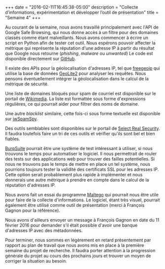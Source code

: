 +++
date = "2016-02-11T16:45:38-05:00"
description = "Collecte d’informations, expérimentation et développer l’outil de présentation"
title = "Semaine 4"
+++

Au courant de la semaine, nous avons travaillé principalement avec l'API de Google Safe Browsing, qui nous donne accès à un filtre pour des domaines classés comme étant malveillants. Nous avons commencer à écrire un script en Python afin de tester cet outil. Nous espérons pouvoir affecter la métrique qui représente la réputation d'une adresse IP à partir du résultat que Google nous retourne (*phishing*, *malware* ou *unwanted*) Le code est disponible directement sur [GitHub](https://github.com/Dominionized/anonymoustre).

Il existe des APIs pour la géolocalisation d'adresses IP, tel que [freegeoip](http://freegeoip.net/) qui utilise la base de données [GeoLite2](http://dev.maxmind.com/geoip/geoip2/geolite2/) pour analyser les requêtes. Nous pensons éventuellement intégrer la géolocalisation dans le calcul de la métrique de sécurité.

Une liste de domaines bloqués pour spam de courriel est disponible sur le portail de [Wikimedia](https://meta.wikimedia.org/wiki/Spam_blacklist). La liste est formattée sous forme d'expressions régulières, ce qui pourrait aider pour filtrer des noms de domaine.

Une autre *blacklist* similaire, cette fois-ci sous forme textuelle est disponible sur [jwSpamSpy](http://www.joewein.de/sw/spam-bl-s.htm).

Des outils semblables sont disponibles sur le portail de [Select Real Security](http://www.selectrealsecurity.com/public-block-lists). Il faudra toutefois faire un tri de ces outils et vérifier qu'ils sont bel et bien fiables.

[BurpSuite](https://portswigger.net/burp/) pourrait être une système de test intéressant à utiliser, si nous trouvons le temps pour automatiser le logiciel. Il nous permettrait de rouler des tests sur des applications web pour trouver des failles potentielles. Si nous ne trouvons pas le temps de mettre en place un tel système, nous pourrions toujours tester la validité des certificats SSL pour les adresses IP. Cette option serait probablement plus rapide à implémenter et nous donnerais une autre métrique à prendre en compte dans le calcul de la réputation d'adresses IP.

Nous avons fait un essai du programme [Maltego](https://www.paterva.com/web6/) qui pourrait nous être utile pour faire de la collecte d'informations. Le logiciel, étant très visuel, pourrait également être utilisé comme outil de présentation (merci à François Gagnon pour la référence). 

Nous avons d'ailleurs envoyer un message à François Gagnon en date du 11 février 2016 pour demander s'il était possible d'avoir une banque d'adresses IP avec des métadonnées.

Pour terminer, nous sommes en légèrement en retard présentement par rapport au plan de travail que nous avons mis en place à la première semaine du projet de recherche. Il faudra porter attention à la progression générale du projet au cours des prochains jours et trouver un moyen de corriger la situation au besoin.
